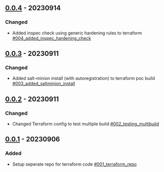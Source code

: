 ## [0.0.4](https://github.com/Vlot-Ltd/homelab) - 20230914


### Changed

- Added inspec check using generic hardening rules to terraform [#004_added_inspec_hardening_check](https://github.com/Vlot-Ltd/homelab/issues/004_added_inspec_hardening_check)


## [0.0.3](https://github.com/Vlot-Ltd/homelab) - 20230911


### Changed

- Added salt-minion install (with autoregistration) to terraform poc build [#003_added_saltminion_install](https://github.com/Vlot-Ltd/homelab/issues/003_added_saltminion_install)


## [0.0.2](https://github.com/Vlot-Ltd/homelab) - 20230911


### Changed

- Changed Terraform config to test multiple build [#002_testing_multibuild](https://github.com/Vlot-Ltd/homelab/issues/002_testing_multibuild)


## [0.0.1](https://github.com/Vlot-Ltd/homelab) - 20230906


### Added

- Setup seperate repo for terraform code [#001_terraform_repo](https://github.com/Vlot-Ltd/homelab/issues/001_terraform_repo)
